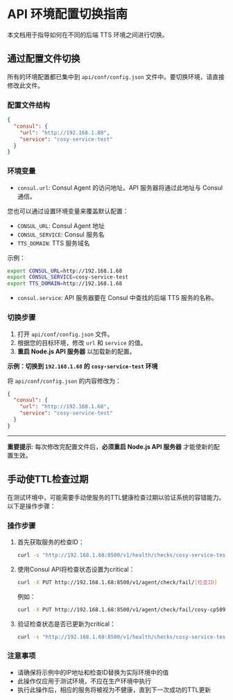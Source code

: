 # API 环境配置切换指南

本文档用于指导如何在不同的后端 TTS 环境之间进行切换。

## 通过配置文件切换

所有的环境配置都已集中到 `api/conf/config.json` 文件中。要切换环境，请直接修改此文件。

### 配置文件结构

```json
{
  "consul": {
    "url": "http://192.168.1.88",
    "service": "cosy-service-test"
  }
}
```

### 环境变量

- `consul.url`: Consul Agent 的访问地址。API 服务器将通过此地址与 Consul 通信。

您也可以通过设置环境变量来覆盖默认配置：
- `CONSUL_URL`: Consul Agent 地址
- `CONSUL_SERVICE`: Consul 服务名
- `TTS_DOMAIN`: TTS 服务域名

示例：
```bash
export CONSUL_URL=http://192.168.1.68
export CONSUL_SERVICE=cosy-service-test
export TTS_DOMAIN=http://192.168.1.68
```
-   `consul.service`: API 服务器要在 Consul 中查找的后端 TTS 服务的名称。

### 切换步骤

1.  打开 `api/conf/config.json` 文件。
2.  根据您的目标环境，修改 `url` 和 `service` 的值。
3.  **重启 Node.js API 服务器** 以加载新的配置。

**示例：切换到 `192.168.1.68` 的 `cosy-service-test` 环境**

将 `api/conf/config.json` 的内容修改为：

```json
{
  "consul": {
    "url": "http://192.168.1.68",
    "service": "cosy-service-test"
  }
}
```

---

**重要提示**: 每次修改完配置文件后，**必须重启 Node.js API 服务器** 才能使新的配置生效。

## 手动使TTL检查过期

在测试环境中，可能需要手动使服务的TTL健康检查过期以验证系统的容错能力。以下是操作步骤：

### 操作步骤

1.  首先获取服务的检查ID：
    ```bash
    curl -s "http://192.168.1.68:8500/v1/health/checks/cosy-service-test" | jq '.[] | select(.ServiceID=="cosy-5090-service-1")'
    ```

2.  使用Consul API将检查状态设置为critical：
    ```bash
    curl -X PUT http://192.168.1.68:8500/v1/agent/check/fail/[检查ID]
    ```
    例如：
    ```bash
    curl -X PUT http://192.168.1.68:8500/v1/agent/check/fail/cosy-cp5090-ttl-1
    ```

3.  验证检查状态是否已更新为critical：
    ```bash
    curl -s "http://192.168.1.68:8500/v1/health/checks/cosy-service-test" | jq '.[] | select(.ServiceID=="cosy-5090-service-1") | .Status'
    ```

### 注意事项

- 请确保将示例中的IP地址和检查ID替换为实际环境中的值
- 此操作仅应用于测试环境，不应在生产环境中执行
- 执行此操作后，相应的服务将被视为不健康，直到下一次成功的TTL更新
